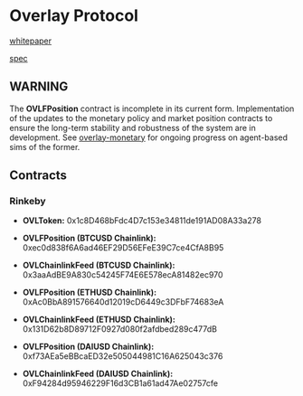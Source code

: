 # Overlay Protocol

[whitepaper](https://firebasestorage.googleapis.com/v0/b/overlay-app-91fc7.appspot.com/o/OverlayWPv3.pdf?alt=media)

[spec](./specs/notes.md)

## WARNING

The **OVLFPosition** contract is incomplete in its current form. Implementation of the updates to the monetary policy and market position contracts to ensure the long-term stability and robustness of the system are in development. See [overlay-monetary](https://github.com/overlay-market/overlay-monetary) for ongoing progress on agent-based sims of the former.


## Contracts

### Rinkeby

- **OVLToken:** 0x1c8D468bFdc4D7c153e34811de191AD08A33a278

- **OVLFPosition (BTCUSD Chainlink):** 0xec0d838f6A6ad46EF29D56EFeE39C7ce4CfA8B95

- **OVLChainlinkFeed (BTCUSD Chainlink):** 0x3aaAdBE9A830c54245F74E6E578ecA81482ec970

- **OVLFPosition (ETHUSD Chainlink):** 0xAc0BbA891576640d12019cD6449c3DFbF74683eA

- **OVLChainlinkFeed (ETHUSD Chainlink):** 0x131D62b8D89712F0927d080f2afdbed289c477dB

- **OVLFPosition (DAIUSD Chainlink):** 0xf73AEa5eBBcaED32e505044981C16A625043c376

- **OVLChainlinkFeed (DAIUSD Chainlink):** 0xF94284d95946229F16d3CB1a61ad47Ae02757cfe
